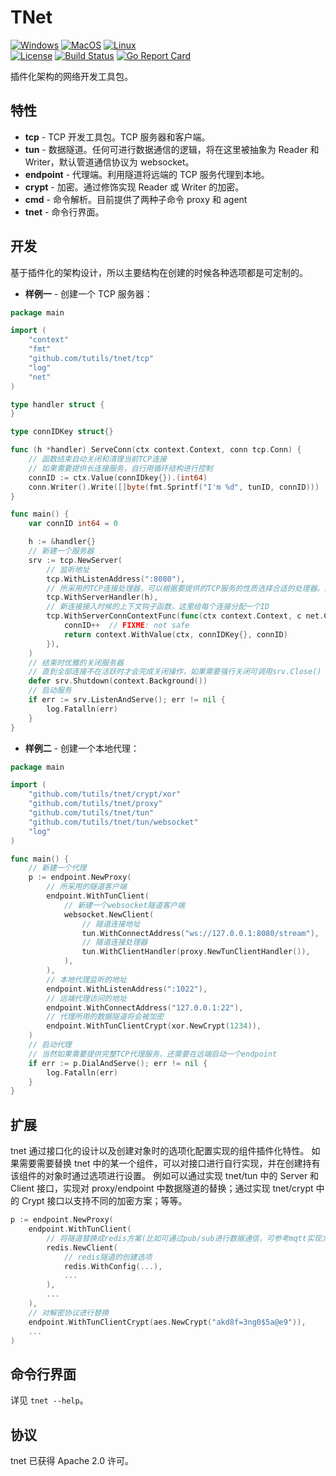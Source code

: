 # TNet

[![Windows](https://img.shields.io/badge/-Windows-blue?logo=windows)](https://github.com/tutils/tnet/releases)
[![MacOS](https://img.shields.io/badge/-MacOS-black?logo=apple)](https://github.com/tutils/tnet/releases)
[![Linux](https://img.shields.io/badge/-Linux-purple?logo=ubuntu)](https://github.com/tutils/tnet/releases)
<br/>
[![License](https://img.shields.io/:license-apache-blue.svg)](https://opensource.org/licenses/Apache-2.0)
[![Build Status](https://travis-ci.com/tutils/tnet.svg?branch=master)](https://travis-ci.com/tutils/tnet)
[![Go Report Card](https://goreportcard.com/badge/github.com/tutils/tnet)](https://goreportcard.com/report/github.com/tutils/tnet)

插件化架构的网络开发工具包。

## 特性

- **tcp** - TCP 开发工具包。TCP 服务器和客户端。
- **tun** - 数据隧道。任何可进行数据通信的逻辑，将在这里被抽象为 Reader 和 Writer，默认管道通信协议为 websocket。
- **endpoint** - 代理端。利用隧道将远端的 TCP 服务代理到本地。
- **crypt** - 加密。通过修饰实现 Reader 或 Writer 的加密。
- **cmd** - 命令解析。目前提供了两种子命令 proxy 和 agent
- **tnet** - 命令行界面。

## 开发

基于插件化的架构设计，所以主要结构在创建的时候各种选项都是可定制的。

- **样例一** - 创建一个 TCP 服务器：

```go
package main

import (
    "context"
    "fmt"
    "github.com/tutils/tnet/tcp"
    "log"
    "net"
)

type handler struct {
}

type connIDKey struct{}

func (h *handler) ServeConn(ctx context.Context, conn tcp.Conn) {
    // 函数结束自动关闭和清理当前TCP连接
    // 如果需要提供长连接服务，自行用循环结构进行控制
    connID := ctx.Value(connIDkey{}).(int64)
    conn.Writer().Write([]byte(fmt.Sprintf("I'm %d", tunID, connID)))
}

func main() {
    var connID int64 = 0

    h := &handler{}
    // 新建一个服务器
    srv := tcp.NewServer(
        // 监听地址
        tcp.WithListenAddress(":8080"),
        // 所采用的TCP连接处理器，可以根据要提供的TCP服务的性质选择合适的处理器。这里使用原始TCP处理器
        tcp.WithServerHandler(h),
        // 新连接接入时候的上下文钩子函数，这里给每个连接分配一个ID
        tcp.WithServerConnContextFunc(func(ctx context.Context, c net.Conn) context.Context {
            connID++  // FIXME: not safe
            return context.WithValue(ctx, connIDKey{}, connID)
        }),
    )
    // 结束时优雅的关闭服务器
    // 直到全部连接不在活跃时才会完成关闭操作，如果需要强行关闭可调用srv.Close()
    defer srv.Shutdown(context.Background())
    // 启动服务
    if err := srv.ListenAndServe(); err != nil {
        log.Fatalln(err)
    }
}
```

- **样例二** - 创建一个本地代理：

```go
package main

import (
    "github.com/tutils/tnet/crypt/xor"
    "github.com/tutils/tnet/proxy"
    "github.com/tutils/tnet/tun"
    "github.com/tutils/tnet/tun/websocket"
    "log"
)

func main() {
    // 新建一个代理
    p := endpoint.NewProxy(
        // 所采用的隧道客户端
        endpoint.WithTunClient(
            // 新建一个websocket隧道客户端
            websocket.NewClient(
                // 隧道连接地址
                tun.WithConnectAddress("ws://127.0.0.1:8080/stream"),
                // 隧道连接处理器
                tun.WithClientHandler(proxy.NewTunClientHandler()),
            ),
        ),
        // 本地代理监听的地址
        endpoint.WithListenAddress(":1022"),
        // 远端代理访问的地址
        endpoint.WithConnectAddress("127.0.0.1:22"),
        // 代理所用的数据隧道将会被加密
        endpoint.WithTunClientCrypt(xor.NewCrypt(1234)),
    )
    // 启动代理
    // 当然如果需要提供完整TCP代理服务，还需要在远端启动一个endpoint
    if err := p.DialAndServe(); err != nil {
        log.Fatalln(err)
    }
}
```

## 扩展

tnet 通过接口化的设计以及创建对象时的选项化配置实现的组件插件化特性。
如果需要需要替换 tnet 中的某一个组件，可以对接口进行自行实现，并在创建持有该组件的对象时通过选项进行设置。
例如可以通过实现 tnet/tun 中的 Server 和 Client 接口，实现对 proxy/endpoint 中数据隧道的替换；通过实现 tnet/crypt 中的 Crypt 接口以支持不同的加密方案；等等。

```go
p := endpoint.NewProxy(
    endpoint.WithTunClient(
        // 将隧道替换成redis方案(比如可通过pub/sub进行数据通信，可参考mqtt实现方案)
        redis.NewClient(
            // redis隧道的创建选项
            redis.WithConfig(...),
            ...
        ),
        ...
    ),
    // 对解密协议进行替换
    endpoint.WithTunClientCrypt(aes.NewCrypt("akd8f=3ng0$5a@e9")),
    ...
)

```

## 命令行界面

详见 `tnet --help`。

## 协议

tnet 已获得 Apache 2.0 许可。
